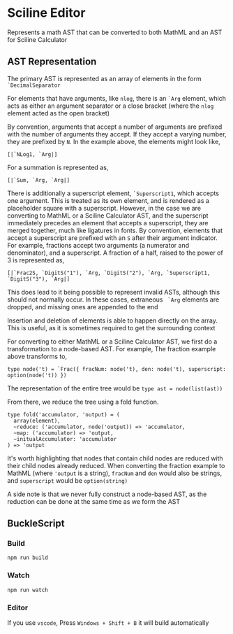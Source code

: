 # Sciline Editor

Represents a math AST that can be converted to both MathML and an AST for Sciline Calculator

## AST Representation

The primary AST is represented as an array of elements in the form `` `DecimalSeparator ``

For elements that have arguments, like `nlog`, there is an `` `Arg `` element, which acts as either an argument separator or a close bracket (where the `nlog` element acted as the open bracket)

By convention, arguments that accept a number of arguments are prefixed with the number of arguments they accept. If they accept a varying number, they are prefixed by `N`. In the example above, the elements might look like,

```reasonml
[|`NLog1, `Arg|]
```

For a summation is represented as,

```reasonml
[|`Sum, `Arg, `Arg|]
```

There is additionally a superscript element, `` `Superscript1 ``, which accepts one argument. This is treated as its own element, and is rendered as a placeholder square with a superscript. However, in the case we are converting to MathML or a Sciline Calculator AST, and the superscript immediately precedes an element that accepts a superscript, they are merged together, much like ligatures in fonts. By convention, elements that accept a superscript are prefixed with an `S` after their argument indicator. For example, fractions accept two arguments (a numerator and denominator), and a superscript. A fraction of a half, raised to the power of 3 is represented as,

```reasonml
[|`Frac2S, `DigitS("1"), `Arg, `DigitS("2"), `Arg, `Superscript1, `DigitS("3"), `Arg|]
```

This does lead to it being possible to represent invalid ASTs, although this should not normally occur. In these cases, extraneous `` `Arg`` elements are dropped, and missing ones are appended to the end

Insertion and deletion of elements is able to happen directly on the array. This is useful, as it is sometimes required to get the surrounding context

For converting to either MathML or a Sciline Calculator AST, we first do a transformation to a node-based AST. For example, The fraction example above transforms to,

```reasonml
type node('t) = `Frac({ fracNum: node('t), den: node('t), superscript: option(node('t)) })
```

The representation of the entire tree would be `type ast = node(list(ast))`

From there, we reduce the tree using a fold function.

```reasonml
type fold('accumulator, 'output) = (
  array(element),
  ~reduce: ('accumulator, node('output)) => 'accumulator,
  ~map: ('accumulator) => 'output,
  ~initualAccumulator: 'accumulator
) => 'output
```

It's worth highlighting that nodes that contain child nodes are reduced with their child nodes already reduced. When converting the fraction example to MathML (where `'output` is a string), `fracNum` and `den` would also be strings, and `superscript` would be `option(string)`

A side note is that we never fully construct a node-based AST, as the reduction can be done at the same time as we form the AST

## BuckleScript

### Build

```
npm run build
```

### Watch

```
npm run watch
```

### Editor

If you use `vscode`, Press `Windows + Shift + B` it will build automatically
